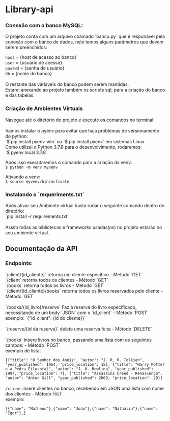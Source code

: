 <h1> Library-api</h1>

<h3>Conexão com o banco MySQL:</h3>
O projeto conta com um arquivo chamado `banco.py` que é responável pela conexão com o banco de dados, nele temos alguns parâmetros que devem serem preenchidos:

`host` = {host de acesso ao banco} <br>
`user` = {usuário de acesso} <br>
`passwd` = {senha do usuário} <br>
`db` = {nome do banco}<br>
<br>
O restante das váriaveis do banco podem serem mantidas. <br>
Estarei anexando ao projeto também os scripts sql, para a criação do banco e das tabelas.
<br>
<h3>Criação de Ambientes Virtuais</h3>
Navegue até o diretório do projeto e execute os comandos no terminal: <br>
<br>
Vamos instalar o pyenv para evitar que haja problemas de versionamento do python:<br>
`$ pip install pyenv-win` ou `$ pip install pyenv` em sistemas Linux.
<br>
Como utilizei o Python 3.7.8 para o desenvolvimento, rodaremos:<br>
`$ pyenv local 3.7.8`<br>

Após isso executaremos o comando para a criação da venv:<br>
`$ python -m venv myvenv`<br>

Ativando a venv:<br>
`$ source myvenv/bin/activate`

<h3>Instalando o `requeriments.txt`</h3>
Após ativar seu Ambiente virtual basta rodar o seguinte comando dentro do diretório:<br>
`pip install -r requirements.txt`<br><br>
Assim todas as bibliotecas e frameworks usadas(os) no projeto estarão no seu ambiente virtual.

<h2>Documentação da API</h2>

<h3>Endpoints:</h3>
`/client/{id_cliente}`
retorna um cliente específico - Método `GET`<br>
`/client`
retorna todos os clientes - Método `GET`<br>
`/books`
retorna todos os livros - Método `GET`<br>
`/client/{id_cliente}/books`  retorna todos os livros reservados pelo cliente - Método `GET`<br><br>
`/books/{id_livro}/reserve`  Faz a reserva do livro especificado, necessitando de um body `JSON` com o `id_client` - Método `POST`<br>
exemplo: 
`{"id_client": {id do cliente}}`
<br><br>
`/reserve/{id da reserva}` 
deleta uma reserva feita - Método `DELETE`<br><br>
`/books`
insere livros no banco, passando uma lista com os seguintes campos: - Método `POST`<br>
exemplo de lista:<br>

`[{"title": "O Senhor dos Anéis",
   "autor": "J. R. R. Tolkien",
   "year_published": 1954,
   "price_location": 15},
   {"title": "Harry Potter e a Pedra Filosofal",
   "autor": "J. K. Rowling",
   "year_published": 1997,
   "price_location": 7},
   {"title": "Assassins Creed - Renascença",
   "autor": "Anton Gill",
   "year_published": 2009,
   "price_location": 20}]`
   <br><br>
`/client`  insere clientes no banco, recebendo em JSON uma lista com nome dos clientes - Método `POST`<br>
exemplo:<br>

`[{"name": "Matheus"},{"name": "João"},{"name": "Nathália"},{"name": "Igor"},]`<br><br>

   
   
